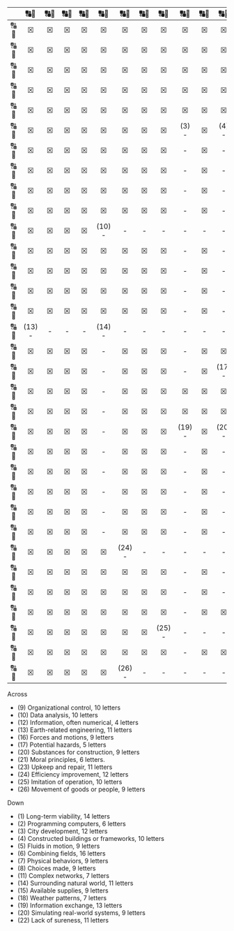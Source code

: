 |                        |&#128288;&#128290;|&#128288;&#128290;|&#128288;&#128290;|&#128288;&#128290;|&#128288;&#128290;|&#128288;&#128290;|&#128288;&#128290;|&#128288;&#128290;|&#128288;&#128290;|&#128288;&#128290;|&#128288;&#128290;|&#128288;&#128290;|&#128288;&#128290;|&#128288;&#128290;|&#128288;&#128290;|&#128288;&#128290;|&#128288;&#128290;|&#128288;&#128290;|&#128288;&#128290;|&#128288;&#128290;|&#128288;&#128290;|&#128288;&#128290;|&#128288;&#128290;|&#128288;&#128290;|&#128288;&#128290;|&#128288;&#128290;|&#128288;&#128290;|&#128288;&#128290;|
| :--------------------: |:-----:|:-----:|:-----:|:-----:|:-----:|:-----:|:-----:|:-----:|:-----:|:-----:|:-----:|:-----:|:-----:|:-----:|:-----:|:-----:|:-----:|:-----:|:-----:|:-----:|:-----:|:-----:|:-----:|:-----:|:-----:|:-----:|:-----:|:-----:|
| &#128288;<br>&#128290; |&#9746;|&#9746;|&#9746;|&#9746;|&#9746;|&#9746;|&#9746;|&#9746;|&#9746;|&#9746;|&#9746;|&#9746;|&#9746;|&#9746;|&#9746;|&#9746;|&#9746;|&#9746;|&#9746;|&#9746;|&#9746;|&#9746;|&#9746;|&#9746;|&#9746;|&#9746;| (1) - |&#9746;|
| &#128288;<br>&#128290; |&#9746;|&#9746;|&#9746;|&#9746;|&#9746;|&#9746;|&#9746;|&#9746;|&#9746;|&#9746;|&#9746;|&#9746;|&#9746;|&#9746;|&#9746;|&#9746;|&#9746;|&#9746;|&#9746;|&#9746;|&#9746;|&#9746;|&#9746;|&#9746;|&#9746;|&#9746;|     - |&#9746;|
| &#128288;<br>&#128290; |&#9746;|&#9746;|&#9746;|&#9746;|&#9746;|&#9746;|&#9746;|&#9746;|&#9746;|&#9746;|&#9746;|&#9746;|&#9746;|&#9746;|&#9746;|&#9746;|&#9746;|&#9746;|&#9746;|&#9746;|&#9746;|&#9746;|&#9746;|&#9746;|&#9746;|&#9746;|     - |&#9746;|
| &#128288;<br>&#128290; |&#9746;|&#9746;|&#9746;|&#9746;|&#9746;|&#9746;|&#9746;|&#9746;|&#9746;|&#9746;|&#9746;|&#9746;|&#9746;|&#9746;|&#9746;|&#9746;|&#9746;|&#9746;|&#9746;|&#9746;|&#9746;|&#9746;|&#9746;|&#9746;|&#9746;|&#9746;|     - |&#9746;|
| &#128288;<br>&#128290; |&#9746;|&#9746;|&#9746;|&#9746;|&#9746;|&#9746;|&#9746;|&#9746;|&#9746;|&#9746;|&#9746;|&#9746;|&#9746;|&#9746;|&#9746;|&#9746;|&#9746;|&#9746;|&#9746;| (2) - |&#9746;|&#9746;|&#9746;|&#9746;|&#9746;|&#9746;|     - |&#9746;|
| &#128288;<br>&#128290; |&#9746;|&#9746;|&#9746;|&#9746;|&#9746;|&#9746;|&#9746;|&#9746;| (3) - |&#9746;| (4) - |&#9746;|&#9746;|&#9746;|&#9746;|&#9746;| (5) - |&#9746;|&#9746;|     - |&#9746;|&#9746;|&#9746;|&#9746;|&#9746;|&#9746;|     - |&#9746;|
| &#128288;<br>&#128290; |&#9746;|&#9746;|&#9746;|&#9746;|&#9746;|&#9746;|&#9746;|&#9746;|     - |&#9746;|     - |&#9746;|&#9746;|&#9746;|&#9746;|&#9746;|     - |&#9746;|&#9746;|     - |&#9746;|&#9746;|&#9746;|&#9746;|&#9746;|&#9746;|     - |&#9746;|
| &#128288;<br>&#128290; |&#9746;|&#9746;|&#9746;|&#9746;|&#9746;|&#9746;|&#9746;|&#9746;|     - |&#9746;|     - |&#9746;|&#9746;|&#9746;|&#9746;|&#9746;|     - |&#9746;|&#9746;|     - |&#9746;|&#9746;|&#9746;|&#9746;| (6) - |&#9746;|     - |&#9746;|
| &#128288;<br>&#128290; |&#9746;|&#9746;|&#9746;|&#9746;|&#9746;|&#9746;|&#9746;|&#9746;|     - |&#9746;|     - |&#9746;| (7) - |&#9746;|&#9746;|&#9746;|     - |&#9746;|&#9746;|     - |&#9746;|&#9746;| (8) - |&#9746;|     - |&#9746;|     - |&#9746;|
| &#128288;<br>&#128290; |&#9746;|&#9746;|&#9746;|&#9746;|&#9746;|&#9746;|&#9746;|&#9746;|     - |&#9746;|     - |&#9746;|     - |&#9746;|&#9746;| (9) - |     - |     - |     - |     - |     - |     - |     - |     - |     - |&#9746;|     - |&#9746;|
| &#128288;<br>&#128290; |&#9746;|&#9746;|&#9746;|&#9746;|(10) - |     - |     - |     - |     - |     - |     - |     - |     - |     - |&#9746;|&#9746;|     - |&#9746;|&#9746;|&#9746;|&#9746;|&#9746;|     - |&#9746;|     - |&#9746;|     - |&#9746;|
| &#128288;<br>&#128290; |&#9746;|&#9746;|&#9746;|&#9746;|&#9746;|&#9746;|&#9746;|&#9746;|     - |&#9746;|     - |&#9746;|     - |&#9746;|&#9746;|&#9746;|     - |&#9746;|(11) - |&#9746;|&#9746;|&#9746;|     - |&#9746;|     - |&#9746;|     - |&#9746;|
| &#128288;<br>&#128290; |&#9746;|&#9746;|&#9746;|&#9746;|&#9746;|&#9746;|&#9746;|&#9746;|     - |&#9746;|     - |&#9746;|     - |&#9746;|&#9746;|&#9746;|     - |&#9746;|     - |&#9746;|&#9746;|&#9746;|     - |&#9746;|     - |&#9746;|     - |&#9746;|
| &#128288;<br>&#128290; |&#9746;|&#9746;|&#9746;|&#9746;|&#9746;|&#9746;|&#9746;|&#9746;|     - |&#9746;|     - |&#9746;|     - |&#9746;|&#9746;|&#9746;|     - |&#9746;|     - |&#9746;|&#9746;|&#9746;|     - |&#9746;| (12)- |     - |     - |     - |
| &#128288;<br>&#128290; |&#9746;|&#9746;|&#9746;|&#9746;|&#9746;|&#9746;|&#9746;|&#9746;|     - |&#9746;|     - |&#9746;|     - |&#9746;|&#9746;|&#9746;|     - |&#9746;|     - |&#9746;|&#9746;|&#9746;|     - |&#9746;|     - |&#9746;|     - |&#9746;|
| &#128288;<br>&#128290; |(13) - |     - |     - |     - |(14) - |     - |     - |     - |     - |     - |     - |&#9746;|     - |&#9746;|(15) - |&#9746;|     - |&#9746;|     - |&#9746;|&#9746;|&#9746;|     - |&#9746;|     - |&#9746;|&#9746;|&#9746;|
| &#128288;<br>&#128290; |&#9746;|&#9746;|&#9746;|&#9746;|     - |&#9746;|&#9746;|&#9746;|     - |&#9746;|&#9746;|&#9746;|     - |&#9746;|     - |&#9746;|&#9746;|(16) - |     - |     - |     - |     - |     - |     - |     - |     - |&#9746;|&#9746;|
| &#128288;<br>&#128290; |&#9746;|&#9746;|&#9746;|&#9746;|     - |&#9746;|&#9746;|&#9746;|     - |&#9746;|(17) - |     - |     - |     - |     - |&#9746;|&#9746;|&#9746;|     - |&#9746;|&#9746;|&#9746;|     - |&#9746;|     - |&#9746;|&#9746;|&#9746;|
| &#128288;<br>&#128290; |&#9746;|&#9746;|&#9746;|&#9746;|     - |&#9746;|&#9746;|&#9746;|&#9746;|&#9746;|&#9746;|&#9746;|&#9746;|&#9746;|     - |&#9746;|&#9746;|&#9746;|     - |&#9746;|&#9746;|&#9746;|&#9746;|&#9746;|     - |&#9746;|&#9746;|&#9746;|
| &#128288;<br>&#128290; |&#9746;|&#9746;|&#9746;|&#9746;|     - |&#9746;|&#9746;|&#9746;|&#9746;|&#9746;|&#9746;|&#9746;|&#9746;|&#9746;|     - |&#9746;|&#9746;|(18) - |&#9746;|&#9746;|&#9746;|&#9746;|&#9746;|&#9746;|     - |&#9746;|&#9746;|&#9746;|
| &#128288;<br>&#128290; |&#9746;|&#9746;|&#9746;|&#9746;|     - |&#9746;|&#9746;|&#9746;|(19) - |&#9746;|(20) - |     - |     - |     - |     - |     - |     - |     - |     - |&#9746;|&#9746;|(21) - |     - |     - |     - |     - |     - |&#9746;|
| &#128288;<br>&#128290; |&#9746;|&#9746;|&#9746;|&#9746;|     - |&#9746;|&#9746;|&#9746;|     - |&#9746;|     - |&#9746;|&#9746;|&#9746;|     - |&#9746;|&#9746;|     - |&#9746;|&#9746;|(22) - |&#9746;|&#9746;|&#9746;|     - |&#9746;|&#9746;|&#9746;|
| &#128288;<br>&#128290; |&#9746;|&#9746;|&#9746;|&#9746;|     - |&#9746;|&#9746;|&#9746;|     - |&#9746;|     - |&#9746;|&#9746;|&#9746;|     - |&#9746;|&#9746;|(23) - |     - |     - |     - |     - |     - |     - |     - |     - |     - |     - |
| &#128288;<br>&#128290; |&#9746;|&#9746;|&#9746;|&#9746;|     - |&#9746;|&#9746;|&#9746;|     - |&#9746;|     - |&#9746;|&#9746;|&#9746;|     - |&#9746;|&#9746;|     - |&#9746;|&#9746;|     - |&#9746;|&#9746;|&#9746;|     - |&#9746;|&#9746;|&#9746;|
| &#128288;<br>&#128290; |&#9746;|&#9746;|&#9746;|&#9746;|     - |&#9746;|&#9746;|&#9746;|     - |&#9746;|     - |&#9746;|&#9746;|&#9746;|&#9746;|&#9746;|&#9746;|     - |&#9746;|&#9746;|     - |&#9746;|&#9746;|&#9746;|     - |&#9746;|&#9746;|&#9746;|
| &#128288;<br>&#128290; |&#9746;|&#9746;|&#9746;|&#9746;|     - |&#9746;|&#9746;|&#9746;|     - |&#9746;|     - |&#9746;|&#9746;|&#9746;|&#9746;|&#9746;|&#9746;|     - |&#9746;|&#9746;|     - |&#9746;|&#9746;|&#9746;|&#9746;|&#9746;|&#9746;|&#9746;|
| &#128288;<br>&#128290; |&#9746;|&#9746;|&#9746;|&#9746;|&#9746;|(24) - |     - |     - |     - |     - |     - |     - |     - |     - |     - |     - |     - |&#9746;|&#9746;|&#9746;|     - |&#9746;|&#9746;|&#9746;|&#9746;|&#9746;|&#9746;|&#9746;|
| &#128288;<br>&#128290; |&#9746;|&#9746;|&#9746;|&#9746;|&#9746;|&#9746;|&#9746;|&#9746;|     - |&#9746;|     - |&#9746;|&#9746;|&#9746;|&#9746;|&#9746;|&#9746;|&#9746;|&#9746;|&#9746;|     - |&#9746;|&#9746;|&#9746;|&#9746;|&#9746;|&#9746;|&#9746;|
| &#128288;<br>&#128290; |&#9746;|&#9746;|&#9746;|&#9746;|&#9746;|&#9746;|&#9746;|&#9746;|     - |&#9746;|     - |&#9746;|&#9746;|&#9746;|&#9746;|&#9746;|&#9746;|&#9746;|&#9746;|&#9746;|     - |&#9746;|&#9746;|&#9746;|&#9746;|&#9746;|&#9746;|&#9746;|
| &#128288;<br>&#128290; |&#9746;|&#9746;|&#9746;|&#9746;|&#9746;|&#9746;|&#9746;|&#9746;|     - |&#9746;|&#9746;|&#9746;|&#9746;|&#9746;|&#9746;|&#9746;|&#9746;|&#9746;|&#9746;|&#9746;|     - |&#9746;|&#9746;|&#9746;|&#9746;|&#9746;|&#9746;|&#9746;|
| &#128288;<br>&#128290; |&#9746;|&#9746;|&#9746;|&#9746;|&#9746;|&#9746;|&#9746;|(25) - |     - |     - |     - |     - |     - |     - |     - |     - |     - |&#9746;|&#9746;|&#9746;|     - |&#9746;|&#9746;|&#9746;|&#9746;|&#9746;|&#9746;|&#9746;|
| &#128288;<br>&#128290; |&#9746;|&#9746;|&#9746;|&#9746;|&#9746;|&#9746;|&#9746;|&#9746;|     - |&#9746;|&#9746;|&#9746;|&#9746;|&#9746;|&#9746;|&#9746;|&#9746;|&#9746;|&#9746;|&#9746;|     - |&#9746;|&#9746;|&#9746;|&#9746;|&#9746;|&#9746;|&#9746;|
| &#128288;<br>&#128290; |&#9746;|&#9746;|&#9746;|&#9746;|&#9746;|(26) - |     - |     - |     - |     - |     - |     - |     - |     - |&#9746;|&#9746;|&#9746;|&#9746;|&#9746;|&#9746;|&#9746;|&#9746;|&#9746;|&#9746;|&#9746;|&#9746;|&#9746;|&#9746;|


Across
- (9) Organizational control, 10 letters
- (10) Data analysis, 10 letters
- (12) Information, often numerical, 4 letters
- (13) Earth-related engineering, 11 letters
- (16) Forces and motions, 9 letters
- (17) Potential hazards, 5 letters
- (20) Substances for construction, 9 letters
- (21) Moral principles, 6 letters.
- (23) Upkeep and repair, 11 letters
- (24) Efficiency improvement, 12 letters
- (25) Imitation of operation, 10 letters
- (26) Movement of goods or people, 9 letters

Down
- (1) Long-term viability, 14 letters
- (2) Programming computers, 6 letters
- (3) City development, 12 letters
- (4) Constructed buildings or frameworks, 10 letters
- (5) Fluids in motion, 9 letters
- (6) Combining fields, 16 letters
- (7) Physical behaviors, 9 letters
- (8) Choices made, 9 letters
- (11) Complex networks, 7 letters
- (14) Surrounding natural world, 11 letters
- (15) Available supplies, 9 letters
- (18) Weather patterns, 7 letters
- (19) Information exchange, 13 letters
- (20) Simulating real-world systems, 9 letters
- (22) Lack of sureness, 11 letters
